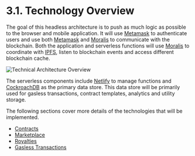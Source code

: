 # 3.1. Technology Overview

The goal of this headless architecture is to push as much logic as possible to the browser and mobile application. It will use [Metamask](https://metamask.io/) to authenticate users and use both [Metamask](https://metamask.io/) and [Moralis](https://moralis.io/) to communicate with the blockchain. Both the application and serverless functions will use [Moralis](https://moralis.io/) to coordinate with [IPFS](https://ipfs.io/), listen to blockchain events and access different blockchain cache.

![Technical Architecture Overview](https://user-images.githubusercontent.com/120378/154852580-f39da7c7-b044-4e7a-b956-ee19fd132a9b.png)

The serverless components include [Netlify](https://www.netlify.com/) to manage functions and [CockroachDB](https://www.cockroachlabs.com/product/) as the primary data store. This data store will be primarily used for gasless transactions, contract templates, analytics and utility storage.

The following sections cover more details of the technologies that will be implemented.

 * [Contracts](./3.2.-contracts.md)
 * [Marketplace](./3.3.-marketplace.md)
 * [Royalties](./3.4.-royalties.md)
 * [Gasless Transactions](./3.5.-gasless-transactons.md)
